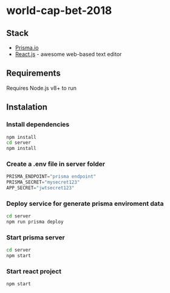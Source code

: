 # world-cap-bet-2018

## Stack

* [Prisma.io](https://www.prisma.io/)
* [React.js](https://reactjs.org/) - awesome web-based text editor

## Requirements

Requires Node.js v8+ to run

## Instalation

### Install dependencies

```sh
npm install
cd server
npm install
```

### Create a .env file in server folder

```js
PRISMA_ENDPOINT="prisma endpoint"
PRISMA_SECRET="mysecret123"
APP_SECRET="jwtsecret123"
```

### Deploy service for generate prisma enviroment data

```sh
cd server
npm run prisma deploy
```

### Start prisma server

```sh
cd server
npm start
```

### Start react project

```sh
npm start
```